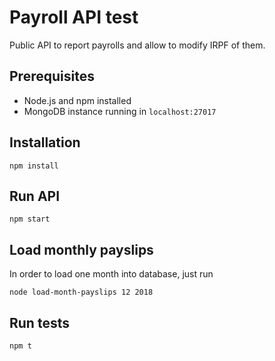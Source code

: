 # Payroll API test

Public API to report payrolls and allow to modify IRPF of them. 

## Prerequisites

- Node.js and npm installed
- MongoDB instance running in `localhost:27017`

## Installation

`npm install`

## Run API

`npm start`



## Load monthly payslips

In order to load one month into database, just run

`node load-month-payslips 12 2018`

## Run tests

`npm t`

